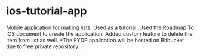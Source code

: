 # ios-tutorial-app
Mobile application for making lists. Used as a tutorial.  Used the Roadmap To iOS document to create the application.  Added custom feature to delete the item from list as well.  *The FYDP application will be hosted on Bitbucket due to free private repository.

